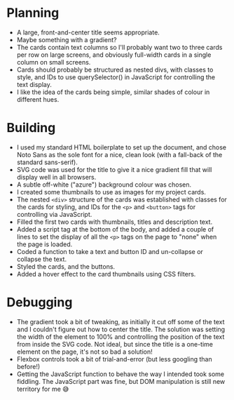 # Planning
- A large, front-and-center title seems appropriate.
- Maybe something with a gradient?
- The cards contain text columns so I'll probably want two to three cards per row on large screens, and obviously full-width cards in a single column on small screens.
- Cards should probably be structured as nested divs, with classes to style, and IDs to use querySelector() in JavaScript for controlling the text display.
- I like the idea of the cards being simple, similar shades of colour in different hues.
# Building
- I used my standard HTML boilerplate to set up the document, and chose Noto Sans as the sole font for a nice, clean look (with a fall-back of the standard sans-serif).
- SVG code was used for the title to give it a nice gradient fill that will display well in all browsers.
- A subtle off-white ("azure") background colour was chosen.
- I created some thumbnails to use as images for my project cards.
- The nested `<div>` structure of the cards was established with classes for the cards for styling, and IDs for the `<p>` and `<button>` tags for controlling via JavaScript.
- Filled the first two cards with thumbnails, titles and description text.
- Added a script tag at the bottom of the body, and added a couple of lines to set the display of all the `<p>` tags on the page to "none" when the page is loaded.
- Coded a function to take a text and button ID and un-collapse or collapse the text.
- Styled the cards, and the buttons.
- Added a hover effect to the card thumbnails using CSS filters.
# Debugging
- The gradient took a bit of tweaking, as initially it cut off some of the text and I couldn't figure out how to center the title. The solution was setting the width of the element to 100% and controlling the position of the text from inside the SVG code. Not ideal, but since the title is a one-time element on the page, it's not so bad a solution!
- Flexbox controls took a bit of trial-and-error (but less googling than before!)
- Getting the JavaScript function to behave the way I intended took some fiddling. The JavaScript part was fine, but DOM manipulation is still new territory for me 😅